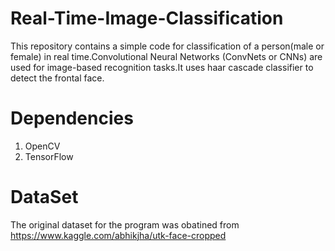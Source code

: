 #  Real-Time-Image-Classification
 This repository contains a simple code for classification of a person(male or female) in real time.Convolutional Neural Networks (ConvNets or CNNs) are used for image-based recognition tasks.It uses haar cascade classifier to detect the frontal face.
 
 # Dependencies 
 1. OpenCV
 2. TensorFlow
#  DataSet
 The original dataset for the program was obatined from https://www.kaggle.com/abhikjha/utk-face-cropped

